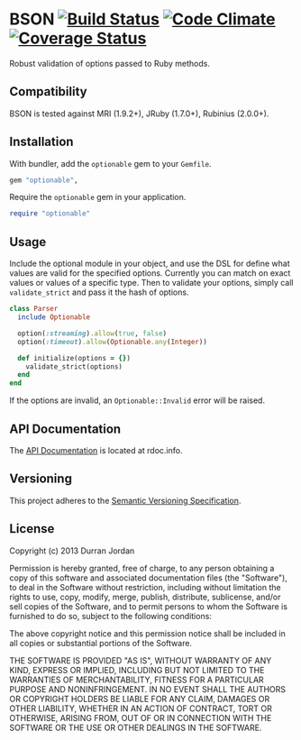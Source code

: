 BSON [![Build Status](https://secure.travis-ci.org/durran/optionable.png?branch=master&.png)](http://travis-ci.org/durran/optionable) [![Code Climate](https://codeclimate.com/github/durran/optionable.png)](https://codeclimate.com/github/durran/optionable) [![Coverage Status](https://coveralls.io/repos/durran/optionable/badge.png?branch=master)](https://coveralls.io/r/durran/optionable?branch=master)
====

Robust validation of options passed to Ruby methods.

Compatibility
-------------

BSON is tested against MRI (1.9.2+), JRuby (1.7.0+), Rubinius (2.0.0+).

Installation
------------

With bundler, add the `optionable` gem to your `Gemfile`.

```ruby
gem "optionable",
```

Require the `optionable` gem in your application.

```ruby
require "optionable"
```

Usage
-----

Include the optional module in your object, and use the DSL for define what values
are valid for the specified options. Currently you can match on exact values or
values of a specific type. Then to validate your options, simply call `validate_strict`
and pass it the hash of options.

```ruby
class Parser
  include Optionable

  option(:streaming).allow(true, false)
  option(:timeout).allow(Optionable.any(Integer))

  def initialize(options = {})
    validate_strict(options)
  end
end
```

If the options are invalid, an `Optionable::Invalid` error will be raised.


API Documentation
-----------------

The [API Documentation](http://rdoc.info/github/durran/optionable/master/frames) is
located at rdoc.info.

Versioning
----------

This project adheres to the [Semantic Versioning Specification](http://semver.org/).

License
-------

Copyright (c) 2013 Durran Jordan

Permission is hereby granted, free of charge, to any person obtaining
a copy of this software and associated documentation files (the
"Software"), to deal in the Software without restriction, including
without limitation the rights to use, copy, modify, merge, publish,
distribute, sublicense, and/or sell copies of the Software, and to
permit persons to whom the Software is furnished to do so, subject to
the following conditions:

The above copyright notice and this permission notice shall be
included in all copies or substantial portions of the Software.

THE SOFTWARE IS PROVIDED "AS IS", WITHOUT WARRANTY OF ANY KIND,
EXPRESS OR IMPLIED, INCLUDING BUT NOT LIMITED TO THE WARRANTIES OF
MERCHANTABILITY, FITNESS FOR A PARTICULAR PURPOSE AND
NONINFRINGEMENT. IN NO EVENT SHALL THE AUTHORS OR COPYRIGHT HOLDERS BE
LIABLE FOR ANY CLAIM, DAMAGES OR OTHER LIABILITY, WHETHER IN AN ACTION
OF CONTRACT, TORT OR OTHERWISE, ARISING FROM, OUT OF OR IN CONNECTION
WITH THE SOFTWARE OR THE USE OR OTHER DEALINGS IN THE SOFTWARE.

